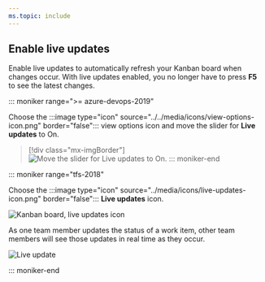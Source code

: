 ```yaml
---
ms.topic: include
---
```


## Enable live updates 

<a id="live-updates"></a>
Enable live updates to automatically refresh your Kanban board when changes occur. With live updates enabled, you no longer have to press **F5** to see the latest changes. 

::: moniker range=">= azure-devops-2019"

Choose the :::image type="icon" source="../../media/icons/view-options-icon.png" border="false"::: view options icon and move the slider for **Live updates** to On.  

> [!div class="mx-imgBorder"]  
> ![Move the slider for Live updates to On.](../boards/media/turn-live-updates-on-agile.png) 
::: moniker-end

::: moniker range="tfs-2018"

Choose the :::image type="icon" source="../media/icons/live-updates-icon.png" border="false"::: **Live updates** icon.  

![Kanban board, live updates icon](../media/kanban-live-updates.png)  

As one team member updates the status of a work item, other team members will see those updates in real time as they occur.  

![Live update](../boards/media/kanban-live-updates.gif)  

::: moniker-end
